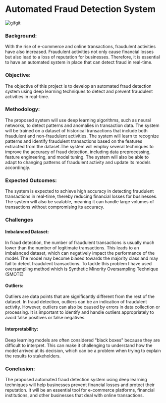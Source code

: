 # Automated Fraud Detection System 


![gifgit](https://user-images.githubusercontent.com/88341388/226695241-221b3a90-33fc-4635-a935-5e92da4a7080.gif)




### Background: 
With the rise of e-commerce and online transactions, fraudulent activities have also increased. Fraudulent activities not only cause financial losses but also lead to a loss of reputation for businesses. Therefore, it is essential to have an automated system in place that can detect fraud in real-time.

### Objective: 
The objective of this project is to develop an automated fraud detection system using deep learning techniques to detect and prevent fraudulent activities in real-time.

### Methodology: 
The proposed system will use deep learning algorithms, such as neural networks, to detect patterns and anomalies in transaction data. The system will be trained on a dataset of historical transactions that include both fraudulent and non-fraudulent activities. The system will learn to recognize patterns and identify fraudulent transactions based on the features extracted from the dataset.The system will employ several techniques to improve the accuracy of fraud detection, including data preprocessing, feature engineering, and model tuning. The system will also be able to adapt to changing patterns of fraudulent activity and update its models accordingly.

### Expected Outcomes: 
The system is expected to achieve high accuracy in detecting fraudulent transactions in real-time, thereby reducing financial losses for businesses. The system will also be scalable, meaning it can handle large volumes of transactions without compromising its accuracy.

### Challenges
#### Imbalanced Dataset: 
In fraud detection, the number of fraudulent transactions is usually much lower than the number of legitimate transactions. This leads to an imbalanced dataset, which can negatively impact the performance of the model. The model may become biased towards the majority class and may fail to detect fraudulent transactions.
To tackle this problem I have used oversampling method which is Synthetic Minority Oversampling Technique (SMOTE)

#### Outliers: 
Outliers are data points that are significantly different from the rest of the dataset. In fraud detection, outliers can be an indication of fraudulent activity. However, outliers can also be caused by errors in data collection or processing. It is important to identify and handle outliers appropriately to avoid false positives or false negatives.

#### Interpretability: 
Deep learning models are often considered "black boxes" because they are difficult to interpret. This can make it challenging to understand how the model arrived at its decision, which can be a problem when trying to explain the results to stakeholders.

### Conclusion: 
The proposed automated fraud detection system using deep learning techniques will help businesses prevent financial losses and protect their reputation. It will be an essential tool for e-commerce platforms, financial institutions, and other businesses that deal with online transactions.


